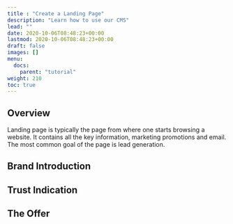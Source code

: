 ```yaml
---
title : "Create a Landing Page"
description: "Learn how to use our CMS"
lead: ""
date: 2020-10-06T08:48:23+00:00
lastmod: 2020-10-06T08:48:23+00:00
draft: false
images: []
menu:
  docs:
    parent: "tutorial"
weight: 210
toc: true
---
```

## Overview

Landing page is typically the page from where one starts browsing a website. It contains all the key
information, marketing promotions and email. The most common goal of the page is lead generation.

## Brand Introduction

## Trust Indication

## The Offer
